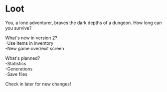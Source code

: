 # Loot
You, a lone adventurer, braves the dark depths of a dungeon. How long can you survive?

What's new in version 2?
  <br>-Use items in inventory
  <br>-New game over/exit screen
  
What's planned?
  <br>-Statistics
  <br>-Generations
  <br>-Save files
  
Check in later for new changes!
